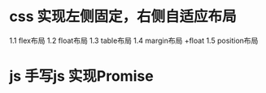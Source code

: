 # css 实现左侧固定，右侧自适应布局
1.1 flex布局
1.2 float布局
1.3 table布局
1.4 margin布局 +float
1.5 position布局

# js  手写js  实现Promise